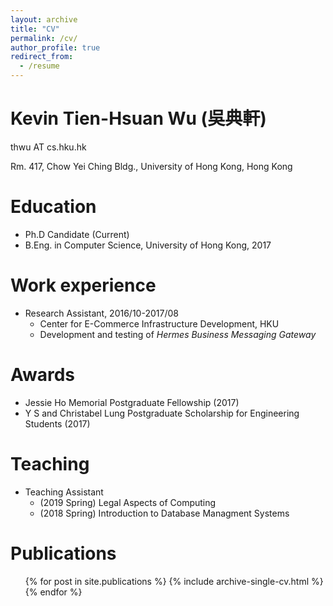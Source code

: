 ```yaml
---
layout: archive
title: "CV"
permalink: /cv/
author_profile: true
redirect_from:
  - /resume
---
```




Kevin Tien-Hsuan Wu (吳典軒)
======
thwu AT cs.hku.hk

Rm. 417, Chow Yei Ching Bldg., University of Hong Kong, Hong Kong

Education
======
* Ph.D Candidate (Current)
* B.Eng. in Computer Science, University of Hong Kong, 2017

Work experience
======
* Research Assistant, 2016/10-2017/08
  * Center for E-Commerce Infrastructure Development, HKU 
  * Development and testing of _Hermes Business Messaging Gateway_
    
Awards
======
* Jessie Ho Memorial Postgraduate Fellowship (2017)
* Y S and Christabel Lung Postgraduate Scholarship for Engineering Students (2017)

Teaching
======
* Teaching Assistant
  * (2019 Spring) Legal Aspects of Computing
  * (2018 Spring) Introduction to Database Managment Systems

Publications
======
  <ul>{% for post in site.publications %}
    {% include archive-single-cv.html %}
  {% endfor %}</ul>

  
